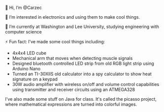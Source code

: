 👋 Hi, I’m @Carzec

👀 I’m interested in electronics and using them to make cool things.

🌱 I’m currently at Washington and Lee University, studying engineering with computer science

⚡ Fun fact: I've made some cool things including:
- 4x4x4 LED cube
- Mechanical arm that moves when detecting muscle signals
- Designed bluetooth controlled LED strip from old RGB light strip using Arduino Nano
- Turned an TI-30XIIS old calculator into a spy calculator to show heat signature on a keypad
- 30W audio amplifier with wireless on/off and volume control capabilities using
transmitter and receiver circuits using an ATMEGA328

I've also made some stuff on Java for class. It's called the picasso project, where mathematical expressions are turned into colorful images.


<!---
Carzec/Carzec is a ✨ special ✨ repository because its `README.md` (this file) appears on your GitHub profile.
You can click the Preview link to take a look at your changes.
--->

